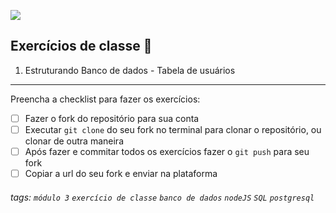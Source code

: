 ![](https://i.imgur.com/xG74tOh.png)

## Exercícios de classe 🏫

1. Estruturando Banco de dados - Tabela de usuários

---

Preencha a checklist para fazer os exercícios:

-   [ ] Fazer o fork do repositório para sua conta
-   [ ] Executar `git clone` do seu fork no terminal para clonar o repositório, ou clonar de outra maneira
-   [ ] Após fazer e commitar todos os exercícios fazer o `git push` para seu fork
-   [ ] Copiar a url do seu fork e enviar na plataforma

###### tags: `módulo 3` `exercício de classe` `banco de dados` `nodeJS` `SQL` `postgresql`
